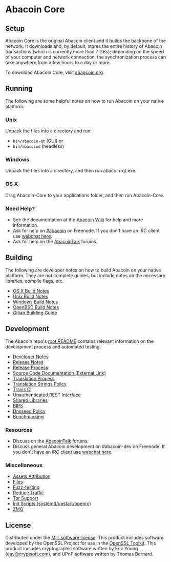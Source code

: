 Abacoin Core
=============

Setup
---------------------
Abacoin Core is the original Abacoin client and it builds the backbone of the network. It downloads and, by default, stores the entire history of Abacoin transactions (which is currently more than 7 GBs); depending on the speed of your computer and network connection, the synchronization process can take anywhere from a few hours to a day or more.

To download Abacoin Core, visit [abagcoin.org](http://abagcoin.org).

Running
---------------------
The following are some helpful notes on how to run Abacoin on your native platform.

### Unix

Unpack the files into a directory and run:

- `bin/abacoin-qt` (GUI) or
- `bin/abacoind` (headless)

### Windows

Unpack the files into a directory, and then run abacoin-qt.exe.

### OS X

Drag Abacoin-Core to your applications folder, and then run Abacoin-Core.

### Need Help?

* See the documentation at the [Abacoin Wiki](http://abacoin.info/)
for help and more information.
* Ask for help on [#abacoin](http://webchat.freenode.net?channels=abacoin) on Freenode. If you don't have an IRC client use [webchat here](http://webchat.freenode.net?channels=abacoin).
* Ask for help on the [AbacoinTalk](https://abacointalk.io/) forums.

Building
---------------------
The following are developer notes on how to build Abacoin on your native platform. They are not complete guides, but include notes on the necessary libraries, compile flags, etc.

- [OS X Build Notes](build-osx.md)
- [Unix Build Notes](build-unix.md)
- [Windows Build Notes](build-windows.md)
- [OpenBSD Build Notes](build-openbsd.md)
- [Gitian Building Guide](gitian-building.md)

Development
---------------------
The Abacoin repo's [root README](/README.md) contains relevant information on the development process and automated testing.

- [Developer Notes](developer-notes.md)
- [Release Notes](release-notes.md)
- [Release Process](release-process.md)
- [Source Code Documentation (External Link)](https://dev.visucore.com/abacoin/doxygen/)
- [Translation Process](translation_process.md)
- [Translation Strings Policy](translation_strings_policy.md)
- [Travis CI](travis-ci.md)
- [Unauthenticated REST Interface](REST-interface.md)
- [Shared Libraries](shared-libraries.md)
- [BIPS](bips.md)
- [Dnsseed Policy](dnsseed-policy.md)
- [Benchmarking](benchmarking.md)

### Resources
* Discuss on the [AbacoinTalk](https://abacointalk.io/) forums.
* Discuss general Abacoin development on #abacoin-dev on Freenode. If you don't have an IRC client use [webchat here](http://webchat.freenode.net/?channels=abacoin-dev).

### Miscellaneous
- [Assets Attribution](assets-attribution.md)
- [Files](files.md)
- [Fuzz-testing](fuzzing.md)
- [Reduce Traffic](reduce-traffic.md)
- [Tor Support](tor.md)
- [Init Scripts (systemd/upstart/openrc)](init.md)
- [ZMQ](zmq.md)

License
---------------------
Distributed under the [MIT software license](/COPYING).
This product includes software developed by the OpenSSL Project for use in the [OpenSSL Toolkit](https://www.openssl.org/). This product includes
cryptographic software written by Eric Young ([eay@cryptsoft.com](mailto:eay@cryptsoft.com)), and UPnP software written by Thomas Bernard.
